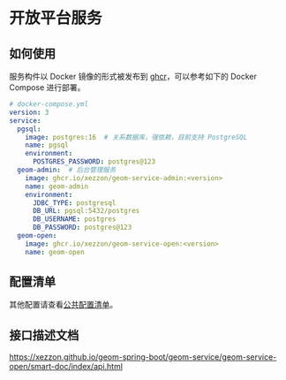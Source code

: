 # 开放平台服务

## 如何使用

服务构件以 Docker 镜像的形式被发布到 [ghcr](https://ghcr.io)，可以参考如下的 Docker Compose 进行部署。

```yaml
# docker-compose.yml
version: 3
service:
  pgsql:
    image: postgres:16  # 关系数据库，强依赖，目前支持 PostgreSQL
    name: pgsql
    environment:
      POSTGRES_PASSWORD: postgres@123
  geom-admin:  # 后台管理服务
    image: ghcr.io/xezzon/geom-service-admin:<version>
    name: geom-admin
    environment:
      JDBC_TYPE: postgresql
      DB_URL: pgsql:5432/postgres
      DB_USERNAME: postgres
      DB_PASSWORD: postgres@123
  geom-open:
    image: ghcr.io/xezzon/geom-service-open:<version>
    name: geom-open
```

## 配置清单

其他配置请查看[公共配置清单](../../geom-spring-boot-starter/README.md)。

## 接口描述文档

https://xezzon.github.io/geom-spring-boot/geom-service/geom-service-open/smart-doc/index/api.html

